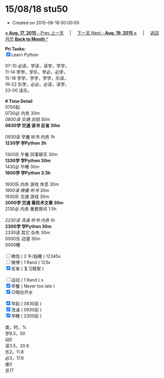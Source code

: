 # 15/08/18 stu50

- Created on 2015-08-18 00:00:00

[**< Aug. 17, 2015** - Prev 上一天](/lifelogs/2015/08/d17.md) &nbsp; &nbsp; | &nbsp; &nbsp; [下一天 Next - **Aug. 19, 2015 >**](/lifelogs/2015/08/d19.md) &nbsp; &nbsp; |  &nbsp; &nbsp; [返回月历 **Back to Month ^**](/lifelogs/2015/08/index.md)
<br/><div><strong>Pri Tasks:</strong></div><div><input checked="true" type="checkbox"/>Learn Python<br/></div><div><br/></div><div>07-10 必读，学读，读学，学学，</div><div>11-14 学学，学乐，学必，必学，</div><div>15-18 学学，学学，学学，乐读，</div><div>19-22 乐学，必必，必读，读学，</div><div>23-00 读乐。</div><div><br/></div><div><b># Time Detail</b></div><div>0700起</div><div>0730必 内务 30m</div><div><i>0800读 交通 总结 30m</i></div><div><b>0830学 交通 读书 反省 30m</b></div><div><b><br/></b></div><div>0930读 早餐 听书 内务 1h</div><div><strong>1230学 学Python 3h</strong></div><div><br clear="none"/></div><div>1300乐 午餐 同事聊天 30m</div><div><b>1330学 学Python 30m</b></div><div>1430必 午睡 30m</div><div><strong>1800学 学Python 3</strong><strong>.5h</strong></div><div><br/></div><div>1830乐 内务 游戏 休息 30m</div><div><i>1900读 晚餐 听书 30m</i></div><div>1930乐 交通 游戏 30m</div><div><b>2000学 交通 看技术文章 30m</b></div><div>2130必 内务 重整房间 1.5h</div><div><b><br/></b></div><div><i>2230读 洗澡 听书 内务 1h</i></div><div><b>2300学 学Python 30m</b></div><div>2330读 其它 杂务 30m</div><div>0000乐 动漫 30m</div><div>0000睡</div><div><br/></div><div><input type="checkbox"/>微信 ( 2 午/临睡 ) 12345x</div><div><input type="checkbox"/>微博 ( 1 Rand ) 123x</div><div><input checked="true" type="checkbox"/>反省 ( 复习框架 ) </div><div><br/></div><div><div><input type="checkbox"/>运动 ( 1 Rand ) x</div><div><input checked="true" type="checkbox"/>早餐 ( Never too late ) </div></div><div><input checked="true" type="checkbox"/>只喝白开水 </div><div><br/></div><div><input checked="true" type="checkbox"/>早起 ( 0830前 ) </div><div><input checked="true" type="checkbox"/>洗澡 ( 0930前 ) <br/></div><div><input checked="true" type="checkbox"/>早睡 ( 2300前 ) </div><div><br clear="none"/></div><div>类，时，%<br clear="none"/>学8.5，50<br clear="none"/>动0<br clear="none"/>读3.5，20.6<br clear="none"/>乐2，11.8<br clear="none"/>必3，17.6<br clear="none"/>废0<br clear="none"/>总17</div>
